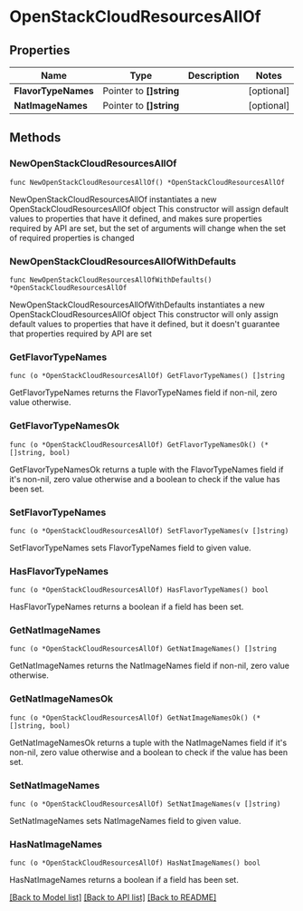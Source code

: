# OpenStackCloudResourcesAllOf

## Properties

Name | Type | Description | Notes
------------ | ------------- | ------------- | -------------
**FlavorTypeNames** | Pointer to **[]string** |  | [optional] 
**NatImageNames** | Pointer to **[]string** |  | [optional] 

## Methods

### NewOpenStackCloudResourcesAllOf

`func NewOpenStackCloudResourcesAllOf() *OpenStackCloudResourcesAllOf`

NewOpenStackCloudResourcesAllOf instantiates a new OpenStackCloudResourcesAllOf object
This constructor will assign default values to properties that have it defined,
and makes sure properties required by API are set, but the set of arguments
will change when the set of required properties is changed

### NewOpenStackCloudResourcesAllOfWithDefaults

`func NewOpenStackCloudResourcesAllOfWithDefaults() *OpenStackCloudResourcesAllOf`

NewOpenStackCloudResourcesAllOfWithDefaults instantiates a new OpenStackCloudResourcesAllOf object
This constructor will only assign default values to properties that have it defined,
but it doesn't guarantee that properties required by API are set

### GetFlavorTypeNames

`func (o *OpenStackCloudResourcesAllOf) GetFlavorTypeNames() []string`

GetFlavorTypeNames returns the FlavorTypeNames field if non-nil, zero value otherwise.

### GetFlavorTypeNamesOk

`func (o *OpenStackCloudResourcesAllOf) GetFlavorTypeNamesOk() (*[]string, bool)`

GetFlavorTypeNamesOk returns a tuple with the FlavorTypeNames field if it's non-nil, zero value otherwise
and a boolean to check if the value has been set.

### SetFlavorTypeNames

`func (o *OpenStackCloudResourcesAllOf) SetFlavorTypeNames(v []string)`

SetFlavorTypeNames sets FlavorTypeNames field to given value.

### HasFlavorTypeNames

`func (o *OpenStackCloudResourcesAllOf) HasFlavorTypeNames() bool`

HasFlavorTypeNames returns a boolean if a field has been set.

### GetNatImageNames

`func (o *OpenStackCloudResourcesAllOf) GetNatImageNames() []string`

GetNatImageNames returns the NatImageNames field if non-nil, zero value otherwise.

### GetNatImageNamesOk

`func (o *OpenStackCloudResourcesAllOf) GetNatImageNamesOk() (*[]string, bool)`

GetNatImageNamesOk returns a tuple with the NatImageNames field if it's non-nil, zero value otherwise
and a boolean to check if the value has been set.

### SetNatImageNames

`func (o *OpenStackCloudResourcesAllOf) SetNatImageNames(v []string)`

SetNatImageNames sets NatImageNames field to given value.

### HasNatImageNames

`func (o *OpenStackCloudResourcesAllOf) HasNatImageNames() bool`

HasNatImageNames returns a boolean if a field has been set.


[[Back to Model list]](../README.md#documentation-for-models) [[Back to API list]](../README.md#documentation-for-api-endpoints) [[Back to README]](../README.md)


